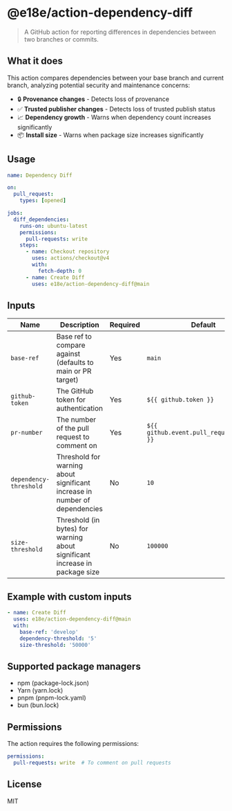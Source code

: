 # @e18e/action-dependency-diff

> A GitHub action for reporting differences in dependencies between two branches or commits.

## What it does

This action compares dependencies between your base branch and current branch, analyzing potential security and maintenance concerns:

- 🔒 **Provenance changes** - Detects loss of provenance
- ✅ **Trusted publisher changes** - Detects loss of trusted publish status
- 📈 **Dependency growth** - Warns when dependency count increases significantly
- 📦 **Install size** - Warns when package size increases significantly

## Usage

```yaml
name: Dependency Diff

on:
  pull_request:
    types: [opened]

jobs:
  diff_dependencies:
    runs-on: ubuntu-latest
    permissions:
      pull-requests: write
    steps:
      - name: Checkout repository
        uses: actions/checkout@v4
        with:
          fetch-depth: 0
      - name: Create Diff
        uses: e18e/action-dependency-diff@main
```

## Inputs

| Name | Description | Required | Default |
|------|-------------|----------|---------|
| `base-ref` | Base ref to compare against (defaults to main or PR target) | Yes | `main` |
| `github-token` | The GitHub token for authentication | Yes | `${{ github.token }}` |
| `pr-number` | The number of the pull request to comment on | Yes | `${{ github.event.pull_request.number }}` |
| `dependency-threshold` | Threshold for warning about significant increase in number of dependencies | No | `10` |
| `size-threshold` | Threshold (in bytes) for warning about significant increase in package size | No | `100000` |

## Example with custom inputs

```yaml
- name: Create Diff
  uses: e18e/action-dependency-diff@main
  with:
    base-ref: 'develop'
    dependency-threshold: '5'
    size-threshold: '50000'
```

## Supported package managers

- npm (package-lock.json)
- Yarn (yarn.lock)
- pnpm (pnpm-lock.yaml)
- bun (bun.lock)

## Permissions

The action requires the following permissions:

```yaml
permissions:
  pull-requests: write  # To comment on pull requests
```

## License

MIT
